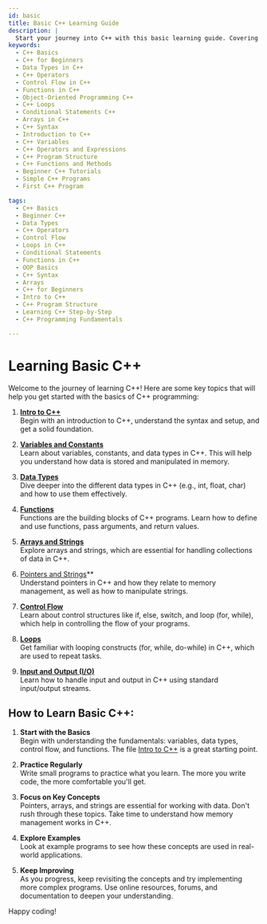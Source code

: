 ```yaml
---
id: basic
title: Basic C++ Learning Guide
description: |
  Start your journey into C++ with this basic learning guide. Covering fundamental topics such as data types, operators, control flow, functions, and object-oriented programming, this guide provides a solid foundation for anyone new to programming or transitioning to C++. It's designed for beginners who want to grasp core C++ concepts and start building simple programs quickly.
keywords:
  - C++ Basics
  - C++ for Beginners
  - Data Types in C++
  - C++ Operators
  - Control Flow in C++
  - Functions in C++
  - Object-Oriented Programming C++
  - C++ Loops
  - Conditional Statements C++
  - Arrays in C++
  - C++ Syntax
  - Introduction to C++
  - C++ Variables
  - C++ Operators and Expressions
  - C++ Program Structure
  - C++ Functions and Methods
  - Beginner C++ Tutorials
  - Simple C++ Programs
  - First C++ Program

tags:
  - C++ Basics
  - Beginner C++
  - Data Types
  - C++ Operators
  - Control Flow
  - Loops in C++
  - Conditional Statements
  - Functions in C++
  - OOP Basics
  - C++ Syntax
  - Arrays
  - C++ for Beginners
  - Intro to C++
  - C++ Program Structure
  - Learning C++ Step-by-Step
  - C++ Programming Fundamentals

---
```


# Learning Basic C++

Welcome to the journey of learning C++! Here are some key topics that will help you get started with the basics of C++ programming:

1. **[Intro to C++](intro-to-cpp.md)**  
   Begin with an introduction to C++, understand the syntax and setup, and get a solid foundation.

2. **[Variables and Constants](variables-and-constants.md)**  
   Learn about variables, constants, and data types in C++. This will help you understand how data is stored and manipulated in memory.

3. **[Data Types](data-types.md)**  
   Dive deeper into the different data types in C++ (e.g., int, float, char) and how to use them effectively.

4. **[Functions](functions.md)**  
   Functions are the building blocks of C++ programs. Learn how to define and use functions, pass arguments, and return values.

5. **[Arrays and Strings](array-and-strings.md)**  
   Explore arrays and strings, which are essential for handling collections of data in C++.

6. [Pointers and Strings](pointers-strings.md)**  
   Understand pointers in C++ and how they relate to memory management, as well as how to manipulate strings.

7. **[Control Flow](control-flow.md)**  
   Learn about control structures like if, else, switch, and loop (for, while), which help in controlling the flow of your programs.

8. **[Loops](loop.md)**  
   Get familiar with looping constructs (for, while, do-while) in C++, which are used to repeat tasks.

9. **[Input and Output (I/O)](io.md)**  
   Learn how to handle input and output in C++ using standard input/output streams.

## How to Learn Basic C++:

1. **Start with the Basics**  
   Begin with understanding the fundamentals: variables, data types, control flow, and functions. The file [Intro to C++](intro-to-cpp.md) is a great starting point.

2. **Practice Regularly**  
   Write small programs to practice what you learn. The more you write code, the more comfortable you'll get.

3. **Focus on Key Concepts**  
   Pointers, arrays, and strings are essential for working with data. Don't rush through these topics. Take time to understand how memory management works in C++.

4. **Explore Examples**  
   Look at example programs to see how these concepts are used in real-world applications.

5. **Keep Improving**  
   As you progress, keep revisiting the concepts and try implementing more complex programs. Use online resources, forums, and documentation to deepen your understanding.

Happy coding!

